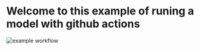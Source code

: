 # Welcome to this example of runing a model with github actions

![example workflow](https://github.com/michaelgao8/prod-model-code/actions/workflows/test.yml/badge.svg)
